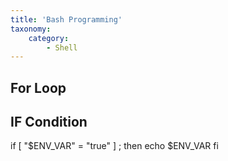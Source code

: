 ```yaml
---
title: 'Bash Programming'
taxonomy:
    category:
        - Shell
---
```


## For Loop

## IF Condition
if [ "$ENV_VAR" = "true" ] ; then
	echo $ENV_VAR
fi